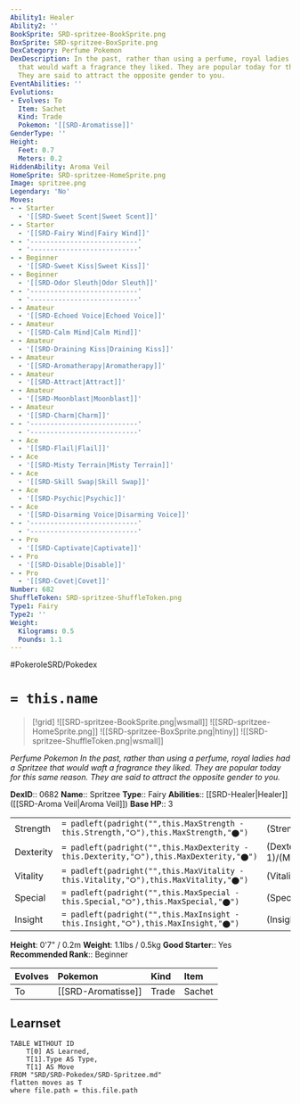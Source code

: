 ```yaml
---
Ability1: Healer
Ability2: ''
BookSprite: SRD-spritzee-BookSprite.png
BoxSprite: SRD-spritzee-BoxSprite.png
DexCategory: Perfume Pokemon
DexDescription: In the past, rather than using a perfume, royal ladies had a Spritzee
  that would waft a fragrance they liked. They are popular today for this same reason.
  They are said to attract the opposite gender to you.
EventAbilities: ''
Evolutions:
- Evolves: To
  Item: Sachet
  Kind: Trade
  Pokemon: '[[SRD-Aromatisse]]'
GenderType: ''
Height:
  Feet: 0.7
  Meters: 0.2
HiddenAbility: Aroma Veil
HomeSprite: SRD-spritzee-HomeSprite.png
Image: spritzee.png
Legendary: 'No'
Moves:
- - Starter
  - '[[SRD-Sweet Scent|Sweet Scent]]'
- - Starter
  - '[[SRD-Fairy Wind|Fairy Wind]]'
- - '---------------------------'
  - '---------------------------'
- - Beginner
  - '[[SRD-Sweet Kiss|Sweet Kiss]]'
- - Beginner
  - '[[SRD-Odor Sleuth|Odor Sleuth]]'
- - '---------------------------'
  - '---------------------------'
- - Amateur
  - '[[SRD-Echoed Voice|Echoed Voice]]'
- - Amateur
  - '[[SRD-Calm Mind|Calm Mind]]'
- - Amateur
  - '[[SRD-Draining Kiss|Draining Kiss]]'
- - Amateur
  - '[[SRD-Aromatherapy|Aromatherapy]]'
- - Amateur
  - '[[SRD-Attract|Attract]]'
- - Amateur
  - '[[SRD-Moonblast|Moonblast]]'
- - Amateur
  - '[[SRD-Charm|Charm]]'
- - '---------------------------'
  - '---------------------------'
- - Ace
  - '[[SRD-Flail|Flail]]'
- - Ace
  - '[[SRD-Misty Terrain|Misty Terrain]]'
- - Ace
  - '[[SRD-Skill Swap|Skill Swap]]'
- - Ace
  - '[[SRD-Psychic|Psychic]]'
- - Ace
  - '[[SRD-Disarming Voice|Disarming Voice]]'
- - '---------------------------'
  - '---------------------------'
- - Pro
  - '[[SRD-Captivate|Captivate]]'
- - Pro
  - '[[SRD-Disable|Disable]]'
- - Pro
  - '[[SRD-Covet|Covet]]'
Number: 682
ShuffleToken: SRD-spritzee-ShuffleToken.png
Type1: Fairy
Type2: ''
Weight:
  Kilograms: 0.5
  Pounds: 1.1
---
```


#PokeroleSRD/Pokedex

# `= this.name`

> [!grid]
> ![[SRD-spritzee-BookSprite.png|wsmall]]
> ![[SRD-spritzee-HomeSprite.png]]
> ![[SRD-spritzee-BoxSprite.png|htiny]]
> ![[SRD-spritzee-ShuffleToken.png|wsmall]]


*Perfume Pokemon*
*In the past, rather than using a perfume, royal ladies had a Spritzee that would waft a fragrance they liked. They are popular today for this same reason. They are said to attract the opposite gender to you.*

**DexID**:: 0682
**Name**:: Spritzee
**Type**:: Fairy
**Abilities**:: [[SRD-Healer|Healer]] ([[SRD-Aroma Veil|Aroma Veil]])
**Base HP**:: 3

|           |                                                                                        |                                          |
| --------- | -------------------------------------------------------------------------------------- | ---------------------------------------- |
| Strength  | `= padleft(padright("",this.MaxStrength - this.Strength,"⭘"),this.MaxStrength,"⬤")`    | (Strength::2)/(MaxStrength::4)   |
| Dexterity | `= padleft(padright("",this.MaxDexterity - this.Dexterity,"⭘"),this.MaxDexterity,"⬤")` | (Dexterity:: 1)/(MaxDexterity::3) |
| Vitality  | `= padleft(padright("",this.MaxVitality - this.Vitality,"⭘"),this.MaxVitality,"⬤")`    | (Vitality::2)/(MaxVitality::4)   |
| Special   | `= padleft(padright("",this.MaxSpecial - this.Special,"⭘"),this.MaxSpecial,"⬤")`       | (Special::2)/(MaxSpecial::4)     |
| Insight   | `= padleft(padright("",this.MaxInsight - this.Insight,"⭘"),this.MaxInsight,"⬤")`       | (Insight::2)/(MaxInsight::4)     |

**Height**: 0'7" / 0.2m
**Weight**: 1.1lbs / 0.5kg
**Good Starter**:: Yes
**Recommended Rank**:: Beginner

| Evolves   | Pokemon            | Kind   | Item   |
|:----------|:-------------------|:-------|:-------|
| To        | [[SRD-Aromatisse]] | Trade  | Sachet |

## Learnset

```dataview
TABLE WITHOUT ID
    T[0] AS Learned,
    T[1].Type AS Type,
    T[1] AS Move
FROM "SRD/SRD-Pokedex/SRD-Spritzee.md"
flatten moves as T
where file.path = this.file.path
```
